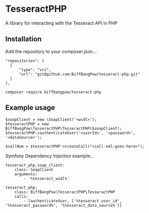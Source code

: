 # TesseractPHP

A library for interacting with the Tesseract API in PHP

## Installation

Add the repository to your composer.json...

    "repositories": [
      {
          "type": "vcs",
          "url": "git@github.com:BiffBangPow/tesseract-php.git"
      }
    ],

    composer require biffbangpow/tesseract-php


## Example usage

    $soapClient = new \SoapClient('<wsdl>');
    $tesseractPHP = new BiffBangPow\TesseractPHP\TesseractPHP($soapClient);
    $tesseractPHP->authenticateUser('<userId>', '<password>', '<dataSource>');
    
    $callNum = $tesseractPHP->createCall("<call-xml-goes-here>");

Symfony Dependency Injection example...

    tesseract_php.soap_client:
        class: SoapClient
        arguments:
            - '%tesseract_wsdl%'
            
    tesseract_php:
        class: BiffBangPow\TesseractPHP\TesseractPHP
        calls:
            - [authenticateUser, ['%tesseract_user_id', '%tesseract_password%', '%tesseract_data_source%']]

